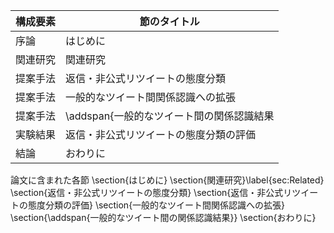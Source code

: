 構成要素 | 節のタイトル
 --- | --- 
序論 | はじめに
関連研究 | 関連研究
提案手法 | 返信・非公式リツイートの態度分類
提案手法 | 一般的なツイート間関係認識への拡張
提案手法 | \addspan{一般的なツイート間の関係認識結果
実験結果 | 返信・非公式リツイートの態度分類の評価
結論 | おわりに

論文に含まれた各節
\section{はじめに}
\section{関連研究}\label{sec:Related}
\section{返信・非公式リツイートの態度分類}
\section{返信・非公式リツイートの態度分類の評価}
\section{一般的なツイート間関係認識への拡張}
\section{\addspan{一般的なツイート間の関係認識結果}}
\section{おわりに}
